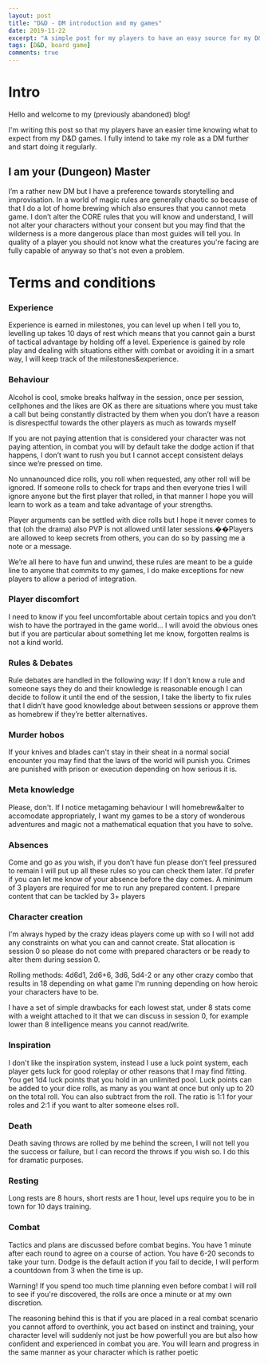 ```yaml
---
layout: post
title: "D&D - DM introduction and my games"
date: 2019-11-22
excerpt: "A simple post for my players to have an easy source for my D&D games."
tags: [D&D, board game]
comments: true
---
```

# Intro
Hello and welcome to my (previously abandoned) blog!

I'm writing this post so that my players have an easier time knowing what to expect from my D&D games. I fully intend to take my role as a DM further and start doing it regularly.

## I am your (Dungeon) Master

I’m a rather new DM but I have a preference towards storytelling and improvisation. In a world of magic rules are generally chaotic so because of that I do a lot of home brewing which also ensures that you cannot meta game. I don’t alter the CORE rules that you will know and understand, I will not alter your characters without your consent but you may find that the wilderness is a more dangerous place than most guides will tell you. In quality of a player you should not know what the creatures you're facing are fully capable of anyway so that's not even a problem.

# Terms and conditions

### Experience
Experience is earned in milestones, you can level up when I tell you to, levelling up takes 10 days of rest which means that you cannot gain a burst of tactical advantage by holding off a level. Experience is gained by role play and dealing with situations either with combat or avoiding it in a smart way, I will keep track of the milestones&experience.

### Behaviour

Alcohol is cool, smoke breaks halfway in the session, once per session, cellphones and the likes are OK as there are situations where you must take a call but being constantly distracted by them when you don’t have a reason is disrespectful towards the other players as much as towards myself

If you are not paying attention that is considered your character was not paying attention, in combat you will by default take the dodge action if that happens, I don’t want to rush you but I cannot accept consistent delays since we’re pressed on time.

No unnanounced dice rolls, you roll when requested, any other roll will be ignored. If someone rolls to check for traps and then everyone tries I will ignore anyone but the first player that rolled, in that manner I hope you will learn to work as a team and take advantage of your strengths.

Player arguments can be settled with dice rolls but I hope it never comes to that (oh the drama) also PVP is not allowed until later sessions.��Players are allowed to keep secrets from others, you can do so by passing me a note or a message.

We’re all here to have fun and unwind, these rules are meant to be a guide line to anyone that commits to my games, I do make exceptions for new players to allow a period of integration.

### Player discomfort
I need to know if you feel uncomfortable about certain topics and you don’t wish to have the portrayed in the game world... I will avoid the obvious ones but if you are particular about something let me know, forgotten realms is not a kind world.

### Rules & Debates
Rule debates are handled in the following way: If I don’t know a rule and someone says they do and their knowledge is reasonable enough I can decide to follow it until the end of the session, I take the liberty to fix rules that I didn’t have good knowledge about between sessions or approve them as homebrew if they’re better alternatives.

### Murder hobos
If your knives and blades can't stay in their sheat in a normal social encounter you may find that the laws of the world will punish you. Crimes are punished with prison or execution depending on how serious it is.

### Meta knowledge 
Please, don't. If I notice metagaming behaviour I will homebrew&alter to accomodate appropriately, I want my games to be a story of wonderous adventures and magic not a mathematical equation that you have to solve.

### Absences
Come and go as you wish, if you don’t have fun please don’t feel pressured to remain I will put up all these rules so you can check them later. I’d prefer if you can let me know of your absence before the day comes. A minimum of 3 players are required for me to run any prepared content. I prepare content that can be tackled by 3+ players

### Character creation
I'm always hyped by the crazy ideas players come up with so I will not add any constraints on what you can and cannot create. Stat allocation is session 0 so please do not come with prepared characters or be ready to alter them during session 0.

Rolling methods: 4d6d1, 2d6+6, 3d6, 5d4-2 or any other crazy combo that results in 18 depending on what game I'm running depending on how heroic your characters have to be.

I have a set of simple drawbacks for each lowest stat, under 8 stats come with a weight attached to it that we can discuss in session 0, for example lower than 8 intelligence means you cannot read/write.

### Inspiration
I don't like the inspiration system, instead I use a luck point system, each player gets luck for good roleplay or other reasons that I may find fitting. You get 1d4 luck points that you hold in an unlimited pool. Luck points can be added to your dice rolls, as many as you want at once but only up to 20 on the total roll. You can also subtract from the roll. The ratio is 1:1 for your roles and 2:1 if you want to alter someone elses roll.

### Death
Death saving throws are rolled by me behind the screen, I will not tell you the success or failure, but I can record the throws if you wish so. I do this for dramatic purposes.

### Resting
Long rests are 8 hours, short rests are 1 hour, level ups require you to be in town for 10 days training. 

### Combat
Tactics and plans are discussed before combat begins. You have 1 minute after each round to agree on a course of action. You have 6-20 seconds to take your turn. Dodge is the default action if you fail to decide, I will perform a countdown from 3 when the time is up.

Warning! If you spend too much time planning even before combat I will roll to see if you're discovered, the rolls are once a minute or at my own discretion. 

The reasoning behind this is that if you are placed in a real combat scenario you cannot afford to overthink, you act based on instinct and training, your character level will suddenly not just be how powerfull you are but also how confident and experienced in combat you are. You will learn and progress in the same manner as your character which is rather poetic
